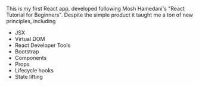 This is my first React app, developed following Mosh Hamedani's "React Tutorial for Beginners". Despite the simple product it taught me a ton of new principles, including

- JSX
- Virtual DOM
- React Developer Tools
- Bootstrap
- Components
- Props
- Lifecycle hooks
- State lifting
